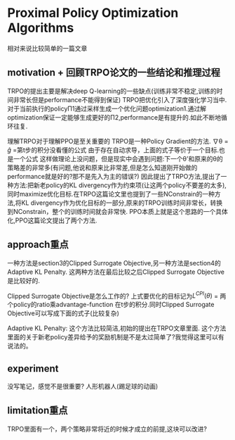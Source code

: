 # Proximal Policy Optimization Algorithms
相对来说比较简单的一篇文章

## motivation + 回顾TRPO论文的一些结论和推理过程
TRPO的提出主要是解决deep Q-learning的一些缺点(训练非常不稳定,训练的时间非常长但是performance不能得到保证)
TRPO把优化引入了深度强化学习当中.对于当前执行的policyΠ1通过采样生成一个优化问题optimization1.通过解optimization保证一定能够生成更好的Π2,performance是有提升的.如此不断地循环往复.


理解TRPO对于理解PPO是至关重要的
TRPO是一种Policy Gradient的方法.
$\nabla$θ = $\hat{g}$ =第t步的积分没看懂的公式
由于存在自动求导，上面的式子等价于一个目标.也是一个公式
这样做理论上没问题，但是现实中会遇到问题:下一个θ'和原来的θ的策略差的非常多(有问题,他说和原来比非常差,但是怎么知道刚开始做的performance就是好的?那不是先入为主的错误?)
因此提出了TRPO方法,提出了一种方法:把新老policy的KL divergency作为约束项(让这两个policy不要差的太多),同时maximize优化目标.在TRPO这篇论文里也提到了一些NConstrain的一种方法,将KL divergency作为优化目标的一部分,原来的TRPO训练时间非常长，转换到NConstrain，整个的训练时间就会非常快.
PPO本质上就是这个思路的一个具体化,PPO这篇论文提出了两个方法.

## approach重点
一种方法是section3的Clipped Surrogate Objective,另一种方法是section4的Adaptive KL Penalty.
这两种方法在最后比较之后Clipped Surrogate Objective是比较好的.

Clipped Surrogate Objective是怎么工作的?
上式要优化的目标记为$L^{CPI}(θ)$ = 两个policy的ratio乘advantage-function  在t步的积分.同时Clipped Surrogate Objective可以写成下面的式子(比较复杂)

Adaptive KL Penalty:
这个方法比较简洁,初始的提出在TRPO文章里面.
这个方法里面的关于新老policy差异给予的奖励机制是不是太过简单了?我觉得这里可以有说法的。

## experiment
没写笔记，感觉不是很重要?
人形机器人(踢足球的动画)
## limitation重点
TRPO里面有一个，两个策略非常将近的时候才成立的前提,这块可以改进?
